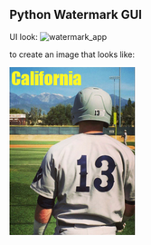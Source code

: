 ## Python Watermark GUI

UI look:
<img src="https://i.imgur.com/3P7Qzzl.png" alt="watermark_app"/>

to create an image that looks like:

<img src="cali_watermark.png" alt="watermark_pic"/>